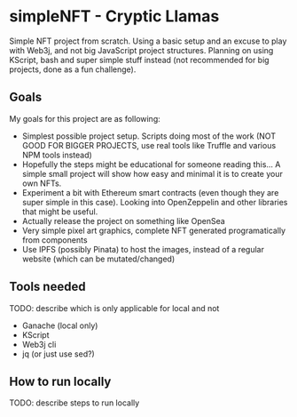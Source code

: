 # simpleNFT - Cryptic Llamas
Simple NFT project from scratch. Using a basic setup and an excuse to play with Web3j, and not big JavaScript project structures. Planning on using KScript, bash and super simple stuff instead (not recommended for big projects, done as a fun challenge).

## Goals
My goals for this project are as following:
- Simplest possible project setup. Scripts doing most of the work (NOT GOOD FOR BIGGER PROJECTS, use real tools like Truffle and various NPM tools instead)
- Hopefully the steps might be educational for someone reading this... A simple small project will show how easy and minimal it is to create your own NFTs.
- Experiment a bit with Ethereum smart contracts (even though they are super simple in this case). Looking into OpenZeppelin and other libraries that might be useful.
- Actually release the project on something like OpenSea
- Very simple pixel art graphics, complete NFT generated programatically from components
- Use IPFS (possibly Pinata) to host the images, instead of a regular website (which can be mutated/changed)


## Tools needed
TODO: describe which is only applicable for local and not
- Ganache (local only)
- KScript
- Web3j cli
- jq (or just use sed?)


## How to run locally
TODO: describe steps to run locally
